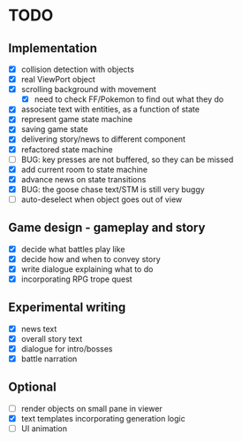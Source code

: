 # TODO

## Implementation

- [x] collision detection with objects
- [x] real ViewPort object
- [x] scrolling background with movement
  - [x] need to check FF/Pokemon to find out what they do
- [x] associate text with entities, as a function of state
- [x] represent game state machine
- [x] saving game state
- [x] delivering story/news to different component
- [x] refactored state machine
- [ ] BUG: key presses are not buffered, so they can be missed
- [x] add current room to state machine
- [x] advance news on state transitions
- [x] BUG: the goose chase text/STM is still very buggy
- [ ] auto-deselect when object goes out of view

## Game design - gameplay and story

- [x] decide what battles play like
- [x] decide how and when to convey story
- [x] write dialogue explaining what to do
- [x] incorporating RPG trope quest

## Experimental writing
- [x] news text
- [x] overall story text
- [x] dialogue for intro/bosses
- [x] battle narration

## Optional
- [ ] render objects on small pane in viewer
- [x] text templates incorporating generation logic
- [ ] UI animation
